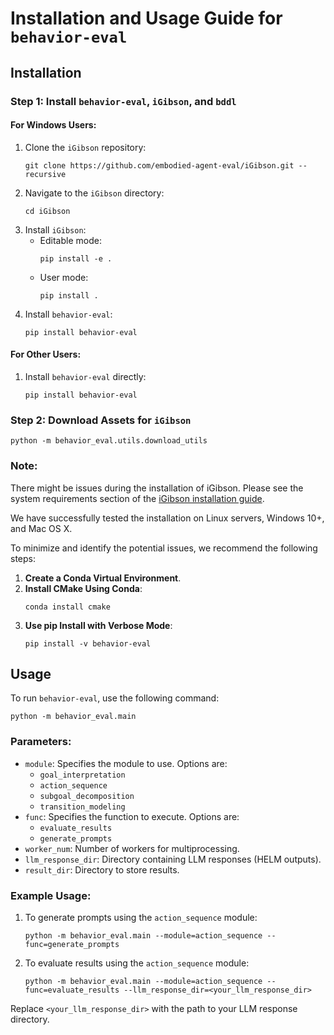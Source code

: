 # Installation and Usage Guide for `behavior-eval`

## Installation

### Step 1: Install `behavior-eval`, `iGibson`, and `bddl`

#### For Windows Users:

1. Clone the `iGibson` repository:
   ```
   git clone https://github.com/embodied-agent-eval/iGibson.git --recursive
   ```
2. Navigate to the `iGibson` directory:
   ```
   cd iGibson
   ```
3. Install `iGibson`:
   - Editable mode:
     ```
     pip install -e .
     ```
   - User mode:
     ```
     pip install .
     ```
4. Install `behavior-eval`:
   ```
   pip install behavior-eval
   ```

#### For Other Users:

1. Install `behavior-eval` directly:
   ```
   pip install behavior-eval
   ```

### Step 2: Download Assets for `iGibson`

```
python -m behavior_eval.utils.download_utils
```

### Note:

There might be issues during the installation of iGibson. Please see the system requirements section of the [iGibson installation guide](https://stanfordvl.github.io/iGibson/installation.html).

We have successfully tested the installation on Linux servers, Windows 10+, and Mac OS X.

To minimize and identify the potential issues, we recommend the following steps:

1. **Create a Conda Virtual Environment**.
2. **Install CMake Using Conda**: 
   ```
   conda install cmake
   ```
3. **Use pip Install with Verbose Mode**:
   ```
   pip install -v behavior-eval
   ```

## Usage

To run `behavior-eval`, use the following command:

```
python -m behavior_eval.main
```

### Parameters:

- `module`: Specifies the module to use. Options are:
  - `goal_interpretation`
  - `action_sequence`
  - `subgoal_decomposition`
  - `transition_modeling`
- `func`: Specifies the function to execute. Options are:
  - `evaluate_results`
  - `generate_prompts`
- `worker_num`: Number of workers for multiprocessing.
- `llm_response_dir`: Directory containing LLM responses (HELM outputs).
- `result_dir`: Directory to store results.

### Example Usage:

1. To generate prompts using the `action_sequence` module:
   ```
   python -m behavior_eval.main --module=action_sequence --func=generate_prompts
   ```

2. To evaluate results using the `action_sequence` module:
   ```
   python -m behavior_eval.main --module=action_sequence --func=evaluate_results --llm_response_dir=<your_llm_response_dir>
   ```

Replace `<your_llm_response_dir>` with the path to your LLM response directory.
